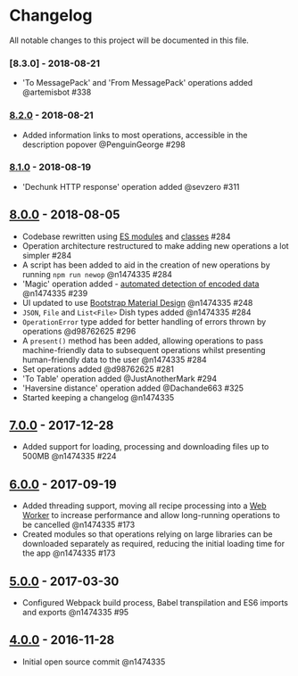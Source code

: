 # Changelog
All notable changes to this project will be documented in this file.

### [8.3.0] - 2018-08-21
- 'To MessagePack' and 'From MessagePack' operations added @artemisbot #338

### [8.2.0] - 2018-08-21
- Added information links to most operations, accessible in the description popover @PenguinGeorge #298

### [8.1.0] - 2018-08-19
- 'Dechunk HTTP response' operation added @sevzero #311

## [8.0.0] - 2018-08-05
- Codebase rewritten using [ES modules](https://hacks.mozilla.org/2018/03/es-modules-a-cartoon-deep-dive/) and [classes](https://developer.mozilla.org/en-US/docs/Web/JavaScript/Reference/Classes) #284
- Operation architecture restructured to make adding new operations a lot simpler #284
- A script has been added to aid in the creation of new operations by running `npm run newop` @n1474335 #284
- 'Magic' operation added - [automated detection of encoded data](https://github.com/gchq/CyberChef/wiki/Automatic-detection-of-encoded-data-using-CyberChef-Magic) @n1474335 #239
- UI updated to use [Bootstrap Material Design](https://fezvrasta.github.io/bootstrap-material-design/) @n1474335 #248
- `JSON`, `File` and `List<File>` Dish types added @n1474335 #284
- `OperationError` type added for better handling of errors thrown by operations @d98762625 #296
- A `present()` method has been added, allowing operations to pass machine-friendly data to subsequent operations whilst presenting human-friendly data to the user @n1474335 #284
- Set operations added @d98762625 #281
- 'To Table' operation added @JustAnotherMark #294
- 'Haversine distance' operation added @Dachande663 #325
- Started keeping a changelog @n1474335

## [7.0.0] - 2017-12-28
- Added support for loading, processing and downloading files up to 500MB @n1474335 #224

## [6.0.0] - 2017-09-19
- Added threading support, moving all recipe processing into a [Web Worker](https://developer.mozilla.org/en-US/docs/Web/API/Web_Workers_API/Using_web_workers) to increase performance and allow long-running operations to be cancelled @n1474335 #173
- Created modules so that operations relying on large libraries can be downloaded separately as required, reducing the initial loading time for the app @n1474335 #173

## [5.0.0] - 2017-03-30
-  Configured Webpack build process, Babel transpilation and ES6 imports and exports @n1474335 #95

## [4.0.0] - 2016-11-28
-  Initial open source commit @n1474335


[8.2.0]: https://github.com/gchq/CyberChef/releases/tag/v8.2.0
[8.1.0]: https://github.com/gchq/CyberChef/releases/tag/v8.1.0
[8.0.0]: https://github.com/gchq/CyberChef/releases/tag/v8.0.0
[7.0.0]: https://github.com/gchq/CyberChef/releases/tag/v7.0.0
[6.0.0]: https://github.com/gchq/CyberChef/releases/tag/v6.0.0
[5.0.0]: https://github.com/gchq/CyberChef/releases/tag/v5.0.0
[4.0.0]: https://github.com/gchq/CyberChef/commit/b1d73a725dc7ab9fb7eb789296efd2b7e4b08306
